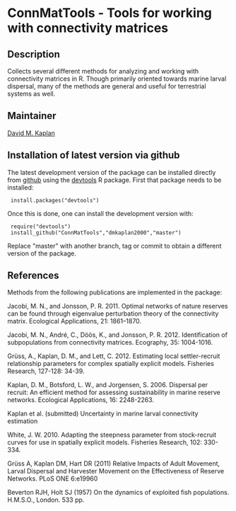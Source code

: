 # ConnMatTools - Tools for working with connectivity matrices

## Description

Collects several different methods for analyzing and
working with connectivity matrices in R.  Though primarily oriented
towards marine larval dispersal, many of the methods are general and
useful for terrestrial systems as well.

## Maintainer

[David M. Kaplan](mailto:dmkaplan2000@gmail.com)

## Installation of latest version via github

The latest development version of the package can be installed directly from
[github](https://github.com/) using the
[devtools](https://cran.r-project.org/package=devtools)
R package. First that package needs to be installed:

     install.packages("devtools")

Once this is done, one can install the development version with:

     require("devtools")
     install_github("ConnMatTools","dmkaplan2000","master")

Replace "master" with another branch, tag or commit to obtain a
different version of the package.

## References

Methods from the following publications are implemented in the package:

Jacobi, M. N., and Jonsson, P. R. 2011. Optimal networks of 
  nature reserves can be found through eigenvalue perturbation theory of the 
  connectivity matrix. Ecological Applications, 21: 1861–1870.
  
Jacobi, M. N., André, C., Döös, K., and Jonsson,
P. R. 2012. Identification of subpopulations from connectivity
matrices. Ecography, 35: 1004-1016.

Grüss, A., Kaplan, D. M., and Lett, C. 2012. Estimating local 
  settler-recruit relationship parameters for complex spatially explicit 
  models. Fisheries Research, 127-128: 34-39.

Kaplan, D. M., Botsford, L. W., and Jorgensen, S. 2006. Dispersal 
  per recruit: An efficient method for assessing sustainability in marine 
  reserve networks. Ecological Applications, 16: 2248-2263.

Kaplan et al. (submitted) Uncertainty in marine larval 
  connectivity estimation

White, J. W. 2010. Adapting the steepness parameter from 
  stock-recruit curves for use in spatially explicit models. Fisheries 
  Research, 102: 330-334.

Grüss A, Kaplan DM, Hart DR (2011) Relative Impacts of Adult
  Movement, Larval Dispersal and Harvester Movement on the Effectiveness of
  Reserve Networks. PLoS ONE 6:e19960

Beverton RJH, Holt SJ (1957) On the dynamics of exploited fish
  populations. H.M.S.O., London. 533 pp.
